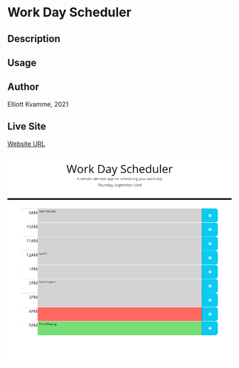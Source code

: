 # Work Day Scheduler

## Description

## Usage

## Author
Elliott Kvamme, 2021

## Live Site
[Website URL](https://Bycicleace.github.io/WorkdayScheduler)

![Site Image](/assets/images/site.png)